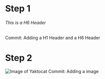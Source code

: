 # Step 1
###### This is a H6 Header
Commit: Adding a H1 Header and a H6 Header

# Step 2
![Image of Yaktocat](https://octodex.github.com/images/yaktocat.png)
Commit: Adding a image
